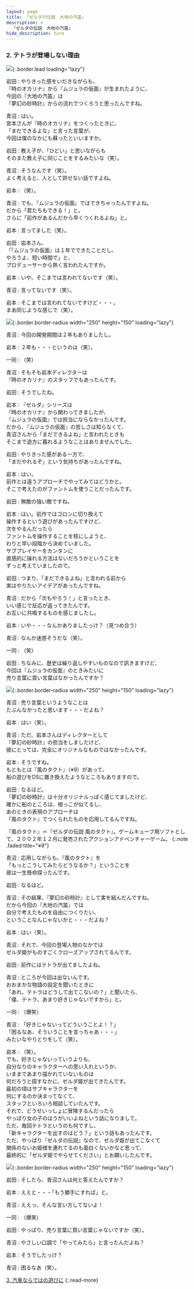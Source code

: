 ```yaml
---
layout: page
title: 『ゼルダの伝説　大地の汽笛』
description: >
  『ゼルダの伝説　大地の汽笛』
hide_description: ture
---
```


### 2. テトラが登場しない理由

![](/interviews/jp/nds/bkij/vol1/img/mainvisual2.jpg){:.border.lead loading="lazy"}

岩田
: やりきった感をいだきながらも、<br>『時のオカリナ』から『ムジュラの仮面』が生まれたように、<br>今回の『大地の汽笛』は<br>『夢幻の砂時計』からの流れでつくろうと思ったんですね。

青沼
: はい。<br>宮本さんが『時のオカリナ』をつくったときに、<br>「まだできるよな」と言った言葉が、<br>今回は僕のなかにも蘇ったといいますか。

岩田
: 教え子が、「ひどい」と思いながらも<br>そのまた教え子に同じことをするみたいな（笑）。

青沼
: そうなんです（笑）。<br>よく考えると、人として許せない話ですよね。

岩本
: （笑）。

青沼
: でも、『ムジュラの仮面』ではできちゃったんですよね。<br>だから「君たちもできる！」と。<br>さらに「前作があるんだから早くつくれるよね」と。

岩本
: 言ってました（笑）。

岩田
: 岩本さん、<br>「『ムジュラの仮面』は１年でできたことだし、<br>やろうよ、短い時間で」と、<br>プロデューサーから熱く言われたんですか。

岩本
: いや、そこまでは言われてないです（笑）。

青沼
: 言ってないです（笑）。

岩本
: そこまでは言われてないですけど・・・。<br>まあ同じような感じで（笑）。

![](/interviews/jp/nds/bkij/vol1/img/photo5.jpg){:.border.border-radius width="250" height="150" loading="lazy"}

青沼
: 今回の開発期間は２年もありましたし。

岩本
: ２年も・・・というのは（笑）。

一同
: （笑）

青沼
: そもそも岩本ディレクターは<br>『時のオカリナ』のスタッフでもあったんです。

岩田
: そうでしたね。

岩本
: 『ゼルダ』シリーズは<br>『時のオカリナ』から関わってきましたが、<br>『ムジュラの仮面』では担当にならなかったんです。<br>だから、『ムジュラの仮面』の苦しさは知らなくて、<br>青沼さんから「まだできるよね」と言われたときも<br>そこまで途方に暮れるようなことはありませんでした。

岩田
: やりきった感がある一方で、<br>「まだやれるぞ」という気持ちがあったんですね。

岩本
: はい。<br>前作とは違うアプローチでやってみてはどうかと。<br>そこで考えたのがファントムを使うことだったんです。

岩田
: 無敵の強い敵ですね。

岩本
: はい。前作ではゴロンに切り換えて<br>操作するという遊びがあったんですけど、<br>次をやるんだったら<br>ファントムを操作することを核にしようと、<br>わりと早い段階から決めていました。<br>サブプレイヤーをカンタンに<br>直感的に操れる方法はないだろうかということを<br>ずっと考えていましたので。

岩田
: つまり、「まだできるよね」と言われる前から<br>実はやりたいアイデアがあったんですね。

青沼
:   だから「次もやろう！」と言ったとき、<br>いい感じで反応が返ってきたんです。<br>お互いに共鳴するものを感じましたし。

岩本
: いや・・・なんかありましたっけ？（見つめ合う）

青沼
: なんか迷惑そうだな（笑）。

一同
: （笑）

岩田
: ちなみに、歴史は繰り返しやすいものなので訊きますけど、<br>今回は『ムジュラの仮面』のときみたいに<br>売り言葉に買い言葉はなかったんですか？

![](/interviews/jp/nds/bkij/vol1/img/photo6.jpg){:.border.border-radius width="250" height="150" loading="lazy"}

青沼
: 売り言葉というようなことは<br>たぶんなかったと思います・・・だよね？

岩本
: はい（笑）。

青沼
: ただ、岩本さんはディレクターとして<br>『夢幻の砂時計』の担当をしましたけど、<br>彼にとっては、完全にオリジナルなものではなかったんです。

岩本
: そうですね。<br>もともとは『風のタクト』（※9）があって、<br>船の遊びをDSに置き換えたようなところもありますので。

岩田
: なるほど。<br>『夢幻の砂時計』は十分オリジナルっぽく感じてましたけど、<br>確かに船のところは、根っこが似てるし、<br>あのときの表現のアプローチは<br>『風のタクト』でつくられたものを応用してるんですね。


『風のタクト』＝『ゼルダの伝説 風のタクト』。ゲームキューブ用ソフトとして、２００２年１２月に発売されたアクションアドベンチャーゲーム。
{:.note .faded title="※9"}

青沼
: 応用しながらも、『風のタクト』を<br>「もっとこうしてみたらどうなるか？」ということを<br>彼は一生懸命探ったんです。

岩田
: なるほど。

青沼
: その結果、『夢幻の砂時計』として実を結んだんですね。<br>だから今回の『大地の汽笛』では<br>自分で考えたものを自由につくりたい、<br>ということなんじゃないかと・・・だよね？

岩本
: はい（笑）。

青沼
: それで、今回の登場人物のなかでは<br>ゼルダ姫がものすごくクローズアップされてるんです。

岩田
: 前作にはテトラが出てましたよね。

青沼
: ところが今回は出ないんです。<br>おおまかな物語の設定を聞いたときに<br>「あれ、テトラはどうして出てこないの？」と聞いたら、<br>「僕、テトラ、あまり好きじゃないですから」と。

一同
: （爆笑）

青沼
: 「好きじゃないってどういうことよ！？」<br>「困るなあ、そういうことを言っちゃあ・・・」<br>みたいなやりとりをして（笑）。

岩本
: （笑）。<br>でも、好きじゃないっていうよりも、<br>自分なりのキャラクターへの思い入れというか、<br>いままであまり描かれていないものは<br>何だろうと探すなかに、ゼルダ姫が出てきたんです。<br>最初の頃はサブキャラクターを<br>何にするのか決まってなくて、<br>スタッフといろいろ相談していたんです。<br>それで、どうせいっしょに冒険するんだったら<br>やっぱり女の子のほうがいいよねという話になりまして。<br>ただ、毎回テトラというのも何ですし、<br>「新キャラクターを出すのはどう？」という話もあったんです。<br>ただ、やっぱり『ゼルダの伝説』なので、ゼルダ姫が出てこなくて<br>関係のないお姫様を連れてるのも面白くないかなと思って、<br>最終的に「ゼルダ姫でやらせてください」とお願いしたんです。

![](/interviews/jp/nds/bkij/vol1/img/photo7.jpg){:.border.border-radius width="250" height="150" loading="lazy"}

岩田
: そしたら、青沼さんは何と答えたんですか？

岩本
: ええと・・・「もう勝手にすれば」と。

青沼
: ええっ、そんな言い方してないよ！

一同
: （爆笑）

岩田
: やっぱり、売り言葉に買い言葉じゃないですか（笑）。

青沼
: やさしい口調で「やってみたら」と言ったんだよね？

岩本
: そうでしたっけ？

青沼
: 困るなあ（笑）。


[3. 汽車ならではの遊びに](3.md)
{:.read-more}

